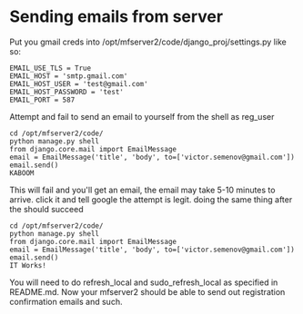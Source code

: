 # Sending emails from server

Put you gmail creds into /opt/mfserver2/code/django_proj/settings.py like so:
```
EMAIL_USE_TLS = True
EMAIL_HOST = 'smtp.gmail.com'
EMAIL_HOST_USER = 'test@gmail.com'
EMAIL_HOST_PASSWORD = 'test'
EMAIL_PORT = 587
```

Attempt and fail to send an email to yourself from the shell as reg_user
```
cd /opt/mfserver2/code/
python manage.py shell
from django.core.mail import EmailMessage
email = EmailMessage('title', 'body', to=['victor.semenov@gmail.com'])
email.send()
KABOOM
```

This will fail and you'll get an email, the email may take 5-10 minutes to arrive. click it and tell google the attempt is legit. doing the same thing after the should succeed
```
cd /opt/mfserver2/code/
python manage.py shell
from django.core.mail import EmailMessage
email = EmailMessage('title', 'body', to=['victor.semenov@gmail.com'])
email.send()
IT Works!
```

You will need to do refresh_local and sudo_refresh_local as specified in README.md. Now your mfserver2 should be able to send out registration confirmation emails and such.
